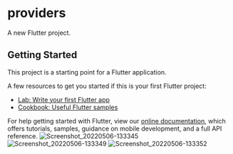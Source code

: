 # providers

A new Flutter project.

## Getting Started

This project is a starting point for a Flutter application.

A few resources to get you started if this is your first Flutter project:

- [Lab: Write your first Flutter app](https://flutter.dev/docs/get-started/codelab)
- [Cookbook: Useful Flutter samples](https://flutter.dev/docs/cookbook)

For help getting started with Flutter, view our
[online documentation](https://flutter.dev/docs), which offers tutorials,
samples, guidance on mobile development, and a full API reference.
![Screenshot_20220506-133345](https://user-images.githubusercontent.com/55793940/167115835-0bc0d5aa-fe5a-45e5-84fb-dd55dd0e7232.png)
![Screenshot_20220506-133349](https://user-images.githubusercontent.com/55793940/167115840-d107e7a5-c27a-40cf-ae14-7fcf6fa29e48.png)
![Screenshot_20220506-133352](https://user-images.githubusercontent.com/55793940/167115844-5eb0ede6-89f1-4342-95e0-a6f61b82d1fb.png)
